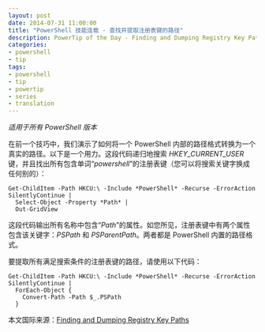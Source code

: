 ```yaml
---
layout: post
date: 2014-07-31 11:00:00
title: "PowerShell 技能连载 - 查找并提取注册表键的路径"
description: PowerTip of the Day - Finding and Dumping Registry Key Paths
categories:
- powershell
- tip
tags:
- powershell
- tip
- powertip
- series
- translation
---
```

_适用于所有 PowerShell 版本_

在前一个技巧中，我们演示了如何将一个 PowerShell 内部的路径格式转换为一个真实的路径。以下是一个用力。这段代码递归地搜索 _HKEY_CURRENT_USER_ 键，并且找出所有包含单词“_powershell_”的注册表键（您可以将搜索关键字换成任何别的）：

    Get-ChildItem -Path HKCU:\ -Include *PowerShell* -Recurse -ErrorAction SilentlyContinue |
      Select-Object -Property *Path* |
      Out-GridView 

这段代码输出所有名称中包含“_Path_”的属性。如您所见，注册表键中有两个属性包含该关键字：_PSPath_ 和 _PSParentPath_。两者都是 PowerShell 内置的路径格式。

要提取所有满足搜索条件的注册表键的路径，请使用以下代码：

    Get-ChildItem -Path HKCU:\ -Include *PowerShell* -Recurse -ErrorAction SilentlyContinue |
      ForEach-Object {
        Convert-Path -Path $_.PSPath
      }

<!--more-->
本文国际来源：[Finding and Dumping Registry Key Paths](http://community.idera.com/powershell/powertips/b/tips/posts/finding-and-dumping-registry-key-paths)
